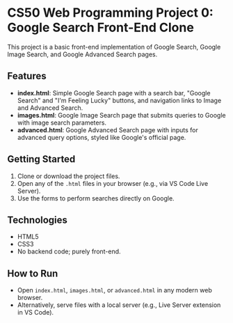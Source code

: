# CS50 Web Programming Project 0: Google Search Front-End Clone

This project is a basic front-end implementation of Google Search, Google Image Search, and Google Advanced Search pages.

## Features

- **index.html**: Simple Google Search page with a search bar, "Google Search" and "I'm Feeling Lucky" buttons, and navigation links to Image and Advanced Search.
- **images.html**: Google Image Search page that submits queries to Google with image search parameters.
- **advanced.html**: Google Advanced Search page with inputs for advanced query options, styled like Google's official page.

## Getting Started

1. Clone or download the project files.
2. Open any of the `.html` files in your browser (e.g., via VS Code Live Server).
3. Use the forms to perform searches directly on Google.

## Technologies

- HTML5
- CSS3
- No backend code; purely front-end.

## How to Run

- Open `index.html`, `images.html`, or `advanced.html` in any modern web browser.
- Alternatively, serve files with a local server (e.g., Live Server extension in VS Code).